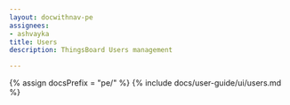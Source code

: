 ```yaml
---
layout: docwithnav-pe
assignees:
- ashvayka
title: Users
description: ThingsBoard Users management

---
```


{% assign docsPrefix = "pe/" %}
{% include docs/user-guide/ui/users.md %}